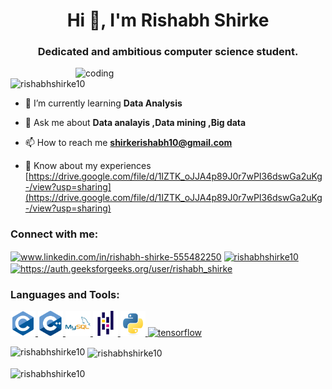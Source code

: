 <h1 align="center">Hi 👋, I'm Rishabh Shirke</h1>
<h3 align="center">Dedicated and ambitious computer science student.</h3>

<img align="right" alt="coding" width="400" src="https://user-images.githubusercontent.com/55389276/140866485-8fb1c876-9a8f-4d6a-98dc-08c4981eaf70.gif">

<p align="left"> <img src="https://komarev.com/ghpvc/?username=rishabhshirke10&label=Profile%20views&color=0e75b6&style=flat" alt="rishabhshirke10" /> </p>

- 🌱 I’m currently learning **Data Analysis**

- 💬 Ask me about **Data analayis ,Data mining ,Big data**

- 📫 How to reach me **shirkerishabh10@gmail.com**

- 📄 Know about my experiences [https://drive.google.com/file/d/1IZTK_oJJA4p89J0r7wPI36dswGa2uKg-/view?usp=sharing](https://drive.google.com/file/d/1IZTK_oJJA4p89J0r7wPI36dswGa2uKg-/view?usp=sharing)

<h3 align="left">Connect with me:</h3>
<p align="left">
<a href="https://linkedin.com/in/www.linkedin.com/in/rishabh-shirke-555482250" target="blank"><img align="center" src="https://raw.githubusercontent.com/rahuldkjain/github-profile-readme-generator/master/src/images/icons/Social/linked-in-alt.svg" alt="www.linkedin.com/in/rishabh-shirke-555482250" height="30" width="40" /></a>
<a href="https://www.leetcode.com/rishabhshirke10" target="blank"><img align="center" src="https://raw.githubusercontent.com/rahuldkjain/github-profile-readme-generator/master/src/images/icons/Social/leet-code.svg" alt="rishabhshirke10" height="30" width="40" /></a>
<a href="https://auth.geeksforgeeks.org/user/https://auth.geeksforgeeks.org/user/rishabh_shirke" target="blank"><img align="center" src="https://raw.githubusercontent.com/rahuldkjain/github-profile-readme-generator/master/src/images/icons/Social/geeks-for-geeks.svg" alt="https://auth.geeksforgeeks.org/user/rishabh_shirke" height="30" width="40" /></a>
</p>

<h3 align="left">Languages and Tools:</h3>
<p align="left"> <a href="https://www.cprogramming.com/" target="_blank" rel="noreferrer"> <img src="https://raw.githubusercontent.com/devicons/devicon/master/icons/c/c-original.svg" alt="c" width="40" height="40"/> </a> <a href="https://www.w3schools.com/cpp/" target="_blank" rel="noreferrer"> <img src="https://raw.githubusercontent.com/devicons/devicon/master/icons/cplusplus/cplusplus-original.svg" alt="cplusplus" width="40" height="40"/> </a> <a href="https://www.mysql.com/" target="_blank" rel="noreferrer"> <img src="https://raw.githubusercontent.com/devicons/devicon/master/icons/mysql/mysql-original-wordmark.svg" alt="mysql" width="40" height="40"/> </a> <a href="https://pandas.pydata.org/" target="_blank" rel="noreferrer"> <img src="https://raw.githubusercontent.com/devicons/devicon/2ae2a900d2f041da66e950e4d48052658d850630/icons/pandas/pandas-original.svg" alt="pandas" width="40" height="40"/> </a> <a href="https://www.python.org" target="_blank" rel="noreferrer"> <img src="https://raw.githubusercontent.com/devicons/devicon/master/icons/python/python-original.svg" alt="python" width="40" height="40"/> </a> <a href="https://www.tensorflow.org" target="_blank" rel="noreferrer"> <img src="https://www.vectorlogo.zone/logos/tensorflow/tensorflow-icon.svg" alt="tensorflow" width="40" height="40"/> </a> </p>

<p><img align="left" src="https://github-readme-stats.vercel.app/api/top-langs?username=rishabhshirke10&show_icons=true&locale=en&layout=compact" alt="rishabhshirke10" /></p>

<p>&nbsp;<img align="center" src="https://github-readme-stats.vercel.app/api?username=rishabhshirke10&show_icons=true&locale=en" alt="rishabhshirke10" /></p>

<p><img align="center" src="https://github-readme-streak-stats.herokuapp.com/?user=rishabhshirke10&" alt="rishabhshirke10" /></p>
